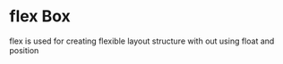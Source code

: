 # flex Box 

flex is used for creating flexible layout structure with out using float and position

>

